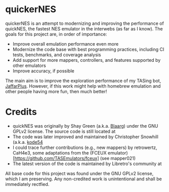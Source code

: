 quickerNES
============

quickerNES is an attempt to modernizing and improving the performance of quickNES, the fastest NES emulator in the interwebs (as far as I know). The goals for this project are, in order of importance:

- Improve overall emulation performance even more
- Modernize the code base with best programming practices, including CI tests, benchmarks, and coverage analysis
- Add support for more mappers, controllers, and features supported by other emulators
- Improve accuracy, if possible

The main aim is to improve the exploration performance of my TASing bot, [JaffarPlus](https://github.com/SergioMartin86/jaffarPlus). However, if this work might help with homebrew emulation and other people having more fun, then much better!

Credits
=========

- quickNES was originally by Shay Green (a.k.a. [Blaarg](http://www.slack.net/~ant/)) under the GNU GPLv2 license. The source code is still located at [](https://github.com/kode54/QuickNES) 
- The code was later improved and maintained by Christopher Snowhill (a.k.a. [kode54](https://kode54.net/)
- I could trace further contributions (e.g., new mappers) by retrowertz, CaH4e3, some adaptations from the (FCEUX emulator)[https://github.com/TASEmulators/fceux] (see mapper021)
- The latest version of the code is maintained by Libretro's community at [](https://github.com/libretro/QuickNES_Core)

All base code for this project was found under the GNU GPLv2 license, which I am preserving. Any non-credited work is unintentional and shall be immediately rectfied.


